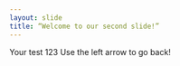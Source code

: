 ```yaml
---
layout: slide
title: “Welcome to our second slide!”
---
```

Your test 123
Use the left arrow to go back!
